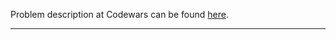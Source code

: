 Problem description at Codewars can be found
[here](https://www.codewars.com/kata/588417e576933b0ec9000045/train/python).

-------------



